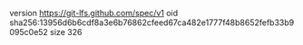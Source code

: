 version https://git-lfs.github.com/spec/v1
oid sha256:13956d6b6cdf8a3e6b76862cfeed67ca482e1777f48b8652fefb33b9095c0e52
size 326
